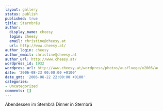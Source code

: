 ```yaml
---
layout: gallery
status: publish
published: true
title: Sternbräu
author:
  display_name: cheesy
  login: cheesy
  email: christine@cheesy.at
  url: http://www.cheesy.at/
author_login: cheesy
author_email: christine@cheesy.at
author_url: http://www.cheesy.at/
wordpress_id: 1932
wordpress_url: http://www.cheesy.at/wordpress/photos/ausfluege/x2006/august-2006/2006-08-23/
date: '2006-08-23 00:00:00 +0100'
date_gmt: '2006-08-22 22:00:00 +0100'
categories:
- Uncategorized
comments: []
---
```

<!--:de-->Abendessen im Sternbrä
<!--:--><!--:en-->Dinner in Sternbrä
<!--:-->
